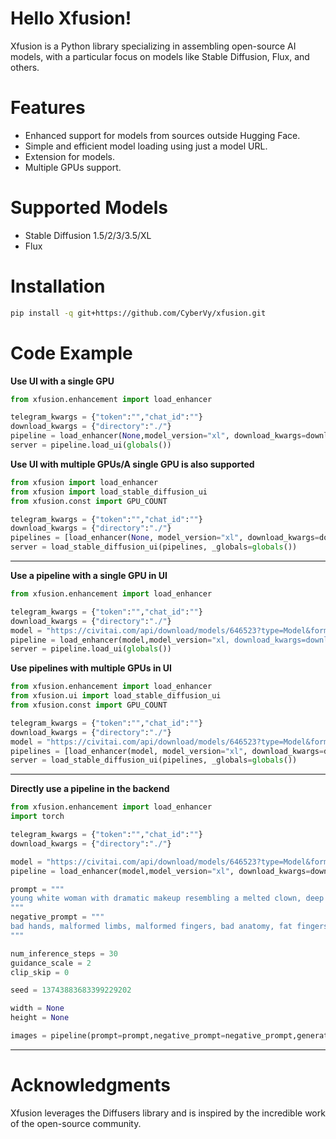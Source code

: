# Hello Xfusion!
Xfusion is a Python library specializing in assembling open-source AI models, with a particular focus on models like Stable Diffusion, Flux, and others.

# Features
- Enhanced support for models from sources outside Hugging Face.
- Simple and efficient model loading using just a model URL.
- Extension for models.
- Multiple GPUs support.

# Supported Models
- Stable Diffusion 1.5/2/3/3.5/XL
- Flux

# Installation
```bash
pip install -q git+https://github.com/CyberVy/xfusion.git
```
# Code Example
**Use UI with a single GPU**
```python
from xfusion.enhancement import load_enhancer

telegram_kwargs = {"token":"","chat_id":""}
download_kwargs = {"directory":"./"}
pipeline = load_enhancer(None,model_version="xl", download_kwargs=download_kwargs, telegram_kwargs=telegram_kwargs)
server = pipeline.load_ui(globals())
```
**Use UI with multiple GPUs/A single GPU is also supported**

```python
from xfusion import load_enhancer
from xfusion import load_stable_diffusion_ui
from xfusion.const import GPU_COUNT

telegram_kwargs = {"token":"","chat_id":""}
download_kwargs = {"directory":"./"}
pipelines = [load_enhancer(None, model_version="xl", download_kwargs=download_kwargs, telegram_kwargs=telegram_kwargs) for i in range(GPU_COUNT)]
server = load_stable_diffusion_ui(pipelines, _globals=globals())
```

---
**Use a pipeline with a single GPU in UI**
```python
from xfusion.enhancement import load_enhancer

telegram_kwargs = {"token":"","chat_id":""}
download_kwargs = {"directory":"./"}
model = "https://civitai.com/api/download/models/646523?type=Model&format=SafeTensor&size=pruned&fp=fp16"
pipeline = load_enhancer(model,model_version="xl, download_kwargs=download_kwargs, telegram_kwargs=telegram_kwargs").to("cuda")
server = pipeline.load_ui(globals())
```

**Use pipelines with multiple GPUs in UI**

```python
from xfusion.enhancement import load_enhancer
from xfusion.ui import load_stable_diffusion_ui
from xfusion.const import GPU_COUNT

telegram_kwargs = {"token":"","chat_id":""}
download_kwargs = {"directory":"./"}
model = "https://civitai.com/api/download/models/646523?type=Model&format=SafeTensor&size=pruned&fp=fp16"
pipelines = [load_enhancer(model, model_version="xl", download_kwargs=download_kwargs, telegram_kwargs=telegram_kwargs) for i in range(GPU_COUNT)]
server = load_stable_diffusion_ui(pipelines, _globals=globals())
```
---
**Directly use a pipeline in the backend**
```python
from xfusion.enhancement import load_enhancer
import torch

telegram_kwargs = {"token":"","chat_id":""}
download_kwargs = {"directory":"./"}

model = "https://civitai.com/api/download/models/646523?type=Model&format=SafeTensor&size=pruned&fp=fp16"
pipeline = load_enhancer(model,model_version="xl", download_kwargs=download_kwargs, telegram_kwargs=telegram_kwargs).to("cuda")

prompt = """
young white woman with dramatic makeup resembling a melted clown, deep black smokey eyes, smeared red lipstick, and white face paint streaks, wet hair falling over shoulders, dark and intense aesthetic, fashion editorial style, aged around 20 years, inspired by rick genest's zombie boy look, best quality
"""
negative_prompt = """
bad hands, malformed limbs, malformed fingers, bad anatomy, fat fingers, ugly, unreal, cgi, airbrushed, watermark, low resolution
"""

num_inference_steps = 30
guidance_scale = 2
clip_skip = 0

seed = 13743883683399229202

width = None
height = None

images = pipeline(prompt=prompt,negative_prompt=negative_prompt,generator=torch.Generator(pipeline.device).manual_seed(seed),width=width,height=height,num_inference_steps=num_inference_steps,guidance_scale=guidance_scale,clip_skip=clip_skip).images
```
---
# Acknowledgments
Xfusion leverages the Diffusers library and is inspired by the incredible work of the open-source community.
